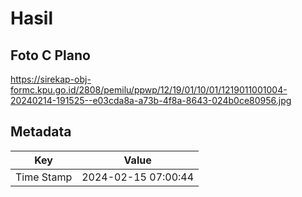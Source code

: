 # Hasil

## Foto C Plano

https://sirekap-obj-formc.kpu.go.id/2808/pemilu/ppwp/12/19/01/10/01/1219011001004-20240214-191525--e03cda8a-a73b-4f8a-8643-024b0ce80956.jpg


## Metadata

| Key        | Value               |
| ---------- | ------------------- |
| Time Stamp | 2024-02-15 07:00:44 |



